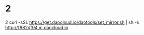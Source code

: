# 2
2
curl -sSL https://get.daocloud.io/daotools/set_mirror.sh | sh -s http://f882df04.m.daocloud.io
